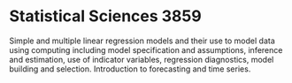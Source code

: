 # Statistical Sciences 3859
Simple and multiple linear regression models and their use to model data using computing including model specification and assumptions, inference and estimation, use of indicator variables, regression diagnostics, model building and selection. Introduction to forecasting and time series.
